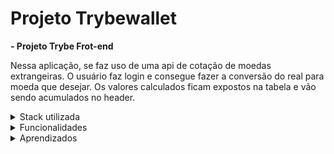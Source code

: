 # Projeto Trybewallet

**- Projeto Trybe Frot-end**

Nessa aplicação, se faz uso de uma api de cotação de moedas extrangeiras. O usuário faz login e consegue fazer a conversão do real para moeda que desejar. Os valores calculados ficam expostos na tabela e vão sendo acumulados no header.

<details><summary>Stack utilizada</summary>
<ul>
  <li>Framework: React Redux</li>
  <li>Linguagem: Javascript</li>
  <li>Estilização: Css3</li>
</ul>
</details>

<details><summary>Funcionalidades</summary>
<ul>
   <li>Efetuar login</li>
   <li>Converter moedas</li>
   <li>Listar despesa em uma tabela</li>
</ul>
</details>

<details><summary>Aprendizados</summary>
 <ul>
  <li>Criar tabelas</li>
  <li>Converter valores com base em uma API</li>
  <li>Criar linhas de tabelas com base nos filtros</li>
  <li>Criar página de login</li>
</ul>
</details>

